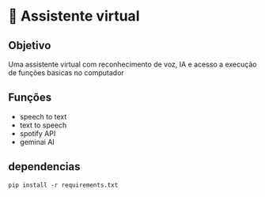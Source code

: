# 👾 Assistente virtual 
## Objetivo 
Uma assistente virtual com reconhecimento de voz, IA e acesso a execução de funções basicas no computador 

## Funções 
- speech to text
- text to speech
- spotify API
- geminai AI

## dependencias 
```
pip install -r requirements.txt
```
